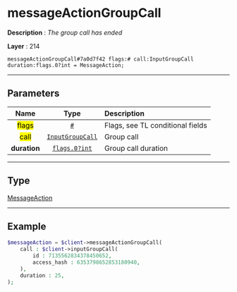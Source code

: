 # messageActionGroupCall

**Description** : *The group call has ended*

**Layer** : 214

```tl
messageActionGroupCall#7a0d7f42 flags:# call:InputGroupCall duration:flags.0?int = MessageAction;
```

---

## Parameters

| Name | Type | Description |
| :---: | :---: | :--- |
| <mark>flags</mark> | [`#`](type/#) | Flags, see TL conditional fields |
| <mark>call</mark> | [`InputGroupCall`](type/InputGroupCall) | Group call |
| **duration** | [`flags.0?int`](type/int) | Group call duration |

---

## Type

[MessageAction](type/MessageAction)

---

## Example

```php
$messageAction = $client->messageActionGroupCall(
	call : $client->inputGroupCall(
		id : 7135562834378450652,
		access_hash : 6353798652853180940,
	),
	duration : 25,
);
```